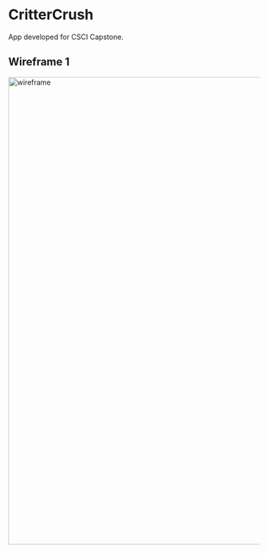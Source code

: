# CritterCrush
App developed for CSCI Capstone.

## Wireframe 1
<img width="936" alt="wireframe" src="https://user-images.githubusercontent.com/56377738/219255625-d18c0f9c-cf09-4b9f-9ba7-582b401fbdc8.png">
